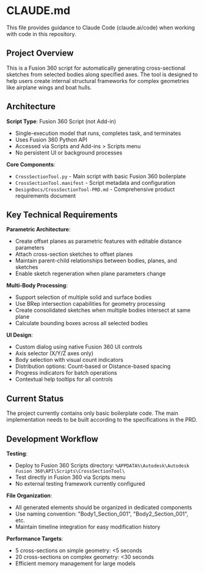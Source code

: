 # CLAUDE.md

This file provides guidance to Claude Code (claude.ai/code) when working with code in this repository.

## Project Overview

This is a Fusion 360 script for automatically generating cross-sectional sketches from selected bodies along specified axes. The tool is designed to help users create internal structural frameworks for complex geometries like airplane wings and boat hulls.

## Architecture

**Script Type**: Fusion 360 Script (not Add-in)
- Single-execution model that runs, completes task, and terminates
- Uses Fusion 360 Python API 
- Accessed via Scripts and Add-ins > Scripts menu
- No persistent UI or background processes

**Core Components**:
- `CrossSectionTool.py` - Main script with basic Fusion 360 boilerplate
- `CrossSectionTool.manifest` - Script metadata and configuration
- `DesignDocs/CrossSectionTool-PRD.md` - Comprehensive product requirements document

## Key Technical Requirements

**Parametric Architecture**: 
- Create offset planes as parametric features with editable distance parameters
- Attach cross-section sketches to offset planes
- Maintain parent-child relationships between bodies, planes, and sketches
- Enable sketch regeneration when plane parameters change

**Multi-Body Processing**:
- Support selection of multiple solid and surface bodies
- Use BRep intersection capabilities for geometry processing
- Create consolidated sketches when multiple bodies intersect at same plane
- Calculate bounding boxes across all selected bodies

**UI Design**:
- Custom dialog using native Fusion 360 UI controls
- Axis selector (X/Y/Z axes only)
- Body selection with visual count indicators
- Distribution options: Count-based or Distance-based spacing
- Progress indicators for batch operations
- Contextual help tooltips for all controls

## Current Status

The project currently contains only basic boilerplate code. The main implementation needs to be built according to the specifications in the PRD.

## Development Workflow

**Testing**: 
- Deploy to Fusion 360 Scripts directory: `%APPDATA%\Autodesk\Autodesk Fusion 360\API\Scripts\CrossSectionTool\`
- Test directly in Fusion 360 via Scripts menu
- No external testing framework currently configured

**File Organization**:
- All generated elements should be organized in dedicated components
- Use naming convention: "Body1_Section_001", "Body2_Section_001", etc.
- Maintain timeline integration for easy modification history

**Performance Targets**:
- 5 cross-sections on simple geometry: <5 seconds
- 20 cross-sections on complex geometry: <30 seconds
- Efficient memory management for large models